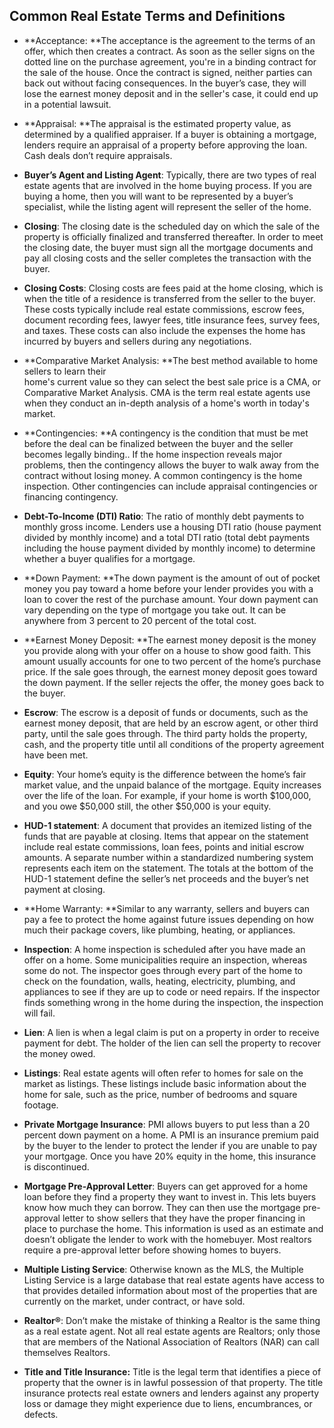 ## Common Real Estate Terms and Definitions

* **Acceptance: **The acceptance is the agreement to the terms of an offer, which then creates a contract. As soon as the seller signs on the dotted line on the purchase agreement, you're in a binding contract for the sale of the house. Once the contract is signed, neither parties can back out without facing consequences. In the buyer’s case, they will lose the earnest money deposit and in the seller's case, it could end up in a potential lawsuit.

* **Appraisal: **The appraisal is the estimated property value, as determined by a qualified appraiser. If a buyer is obtaining a mortgage, lenders require an appraisal of a property before approving the loan. Cash deals don’t require appraisals.

* **Buyer’s Agent and Listing Agent**: Typically, there are two types of real estate agents that are involved in the home buying process. If you are buying a home, then you will want to be represented by a buyer’s specialist, while the listing agent will represent the seller of the home.

* **Closing**: The closing date is the scheduled day on which the sale of the property is officially finalized and transferred thereafter. In order to meet the closing date, the buyer must sign all the mortgage documents and pay all closing costs and the seller completes the transaction with the buyer.

* **Closing Costs**: Closing costs are fees paid at the home closing, which is when the title of a residence is transferred from the seller to the buyer. These costs typically include real estate commissions, escrow fees, document recording fees, lawyer fees, title insurance fees, survey fees, and taxes. These costs can also include the expenses the home has incurred by buyers and sellers during any negotiations.

* **Comparative Market Analysis: **The best method available to home sellers to learn their  
  home's current value so they can select the best sale price is a CMA, or Comparative Market Analysis. CMA is the term real estate agents use when they conduct an in-depth analysis of a home's worth in today's market.

* **Contingencies: **A contingency is the condition that must be met before the deal can be finalized between the buyer and the seller becomes legally binding.. If the home inspection reveals major problems, then the contingency allows the buyer to walk away from the contract without losing money. A common contingency is the home inspection. Other contingencies can include appraisal contingencies or financing contingency.

* **Debt-To-Income \(DTI\) Ratio**: The ratio of monthly debt payments to monthly gross income. Lenders use a housing DTI ratio \(house payment divided by monthly income\) and a total DTI ratio \(total debt payments including the house payment divided by monthly income\) to determine whether a buyer qualifies for a mortgage.

* **Down Payment: **The down payment is the amount of out of pocket money you pay toward a home before your lender provides you with a loan to cover the rest of the purchase amount. Your down payment can vary depending on the type of mortgage you take out. It can be anywhere from 3 percent to 20 percent of the total cost.

* **Earnest Money Deposit: **The earnest money deposit is the money you provide along with your offer on a house to show good faith. This amount usually accounts for one to two percent of the home’s purchase price. If the sale goes through, the earnest money deposit goes toward the down payment. If the seller rejects the offer, the money goes back to the buyer.

* **Escrow**: The escrow is a deposit of funds or documents, such as the earnest money deposit, that are held by an escrow agent, or other third party, until the sale goes through. The third party holds the property, cash, and the property title until all conditions of the property agreement have been met.

* **Equity**: Your home’s equity is the difference between the home’s fair market value, and the unpaid balance of the mortgage. Equity increases over the life of the loan. For example, if your home is worth $100,000, and you owe $50,000 still, the other $50,000 is your equity.

* **HUD-1 statement**: A document that provides an itemized listing of the funds that are payable at closing. Items that appear on the statement include real estate commissions, loan fees, points and initial escrow amounts. A separate number within a standardized numbering system represents each item on the statement. The totals at the bottom of the HUD-1 statement define the seller’s net proceeds and the buyer’s net payment at closing.

* **Home Warranty: **Similar to any warranty, sellers and buyers can pay a fee to protect the home against future issues depending on how much their package covers, like plumbing, heating, or appliances.

* **Inspection**: A home inspection is scheduled after you have made an offer on a home. Some municipalities require an inspection, whereas some do not. The inspector goes through every part of the home to check on the foundation, walls, heating, electricity, plumbing, and appliances to see if they are up to code or need repairs. If the inspector finds something wrong in the home during the inspection, the inspection will fail.

* **Lien**: A lien is when a legal claim is put on a property in order to receive payment for debt. The holder of the lien can sell the property to recover the money owed.

* **Listings**: Real estate agents will often refer to homes for sale on the market as listings. These listings include basic information about the home for sale, such as the price, number of bedrooms and square footage.

* **Private Mortgage Insurance**: PMI allows buyers to put less than a 20 percent down payment on a home. A PMI is an insurance premium paid by the buyer to the lender to protect the lender if you are unable to pay your mortgage. Once you have 20% equity in the home, this insurance is discontinued.

* **Mortgage Pre-Approval Letter**: Buyers can get approved for a home loan before they find a property they want to invest in. This lets buyers know how much they can borrow. They can then use the mortgage pre-approval letter to show sellers that they have the proper financing in place to purchase the home. This information is used as an estimate and doesn’t obligate the lender to work with the homebuyer. Most realtors require a pre-approval letter before showing homes to buyers.

* **Multiple Listing Service**: Otherwise known as the MLS, the Multiple Listing Service is a large database that real estate agents have access to that provides detailed information about most of the properties that are currently on the market, under contract, or have sold.

* **Realtor®**: Don’t make the mistake of thinking a Realtor is the same thing as a real estate agent. Not all real estate agents are Realtors; only those that are members of the National Association of Realtors \(NAR\) can call themselves Realtors.

* **Title and Title Insurance:** Title is the legal term that identifies a piece of property that the owner is in lawful possession of that property. The title insurance protects real estate owners and lenders against any property loss or damage they might experience due to liens, encumbrances, or defects.




